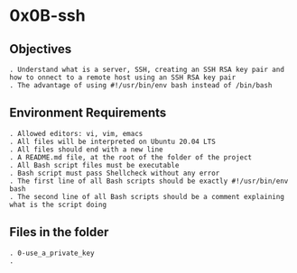 # 0x0B-ssh

## Objectives

    . Understand what is a server, SSH, creating an SSH RSA key pair and how to onnect to a remote host using an SSH RSA key pair
    . The advantage of using #!/usr/bin/env bash instead of /bin/bash

## Environment Requirements

    . Allowed editors: vi, vim, emacs
    . All files will be interpreted on Ubuntu 20.04 LTS
    . All files should end with a new line
    . A README.md file, at the root of the folder of the project
    . All Bash script files must be executable
    . Bash script must pass Shellcheck without any error
    . The first line of all Bash scripts should be exactly #!/usr/bin/env bash
    . The second line of all Bash scripts should be a comment explaining what is the script doing

## Files in the folder

    . 0-use_a_private_key
    .

